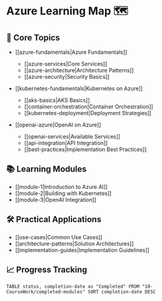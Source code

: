 # Azure Learning Map 🗺️

## 🌟 Core Topics
- [[azure-fundamentals|Azure Fundamentals]]
  - [[azure-services|Core Services]]
  - [[azure-architecture|Architecture Patterns]]
  - [[azure-security|Security Basics]]

- [[kubernetes-fundamentals|Kubernetes on Azure]]
  - [[aks-basics|AKS Basics]]
  - [[container-orchestration|Container Orchestration]]
  - [[kubernetes-deployment|Deployment Strategies]]

- [[openai-azure|OpenAI on Azure]]
  - [[openai-services|Available Services]]
  - [[api-integration|API Integration]]
  - [[best-practices|Implementation Best Practices]]
  
## 📚 Learning Modules
- [[module-1|Introduction to Azure AI]]
- [[module-2|Building with Kubernetes]]
- [[module-3|OpenAI Integration]]

## 🛠️ Practical Applications
- [[use-cases|Common Use Cases]]
- [[architecture-patterns|Solution Architectures]]
- [[implementation-guides|Implementation Guidelines]]

## 📈 Progress Tracking
```dataview
TABLE status, completion-date as "Completed" FROM "10-CourseWork/completed-modules" SORT completion-date DESC
```